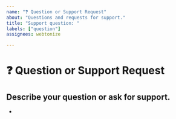 ```yaml
---
name: "❓ Question or Support Request"
about: "Questions and requests for support."
title: "Support question: "
labels: ["question"]
assignees: webtonize

---
```


# **❓ Question or Support Request**

## **Describe your question or ask for support.**
<!-- A clear and concise description of what your doubt is. -->

*